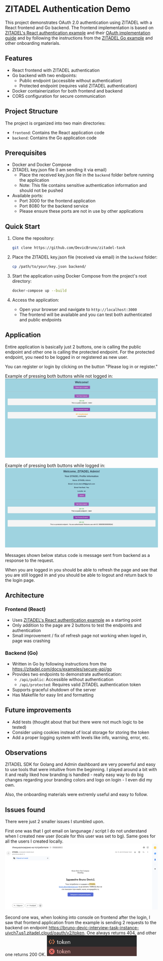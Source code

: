 # ZITADEL Authentication Demo

This project demonstrates OAuth 2.0 authentication using ZITADEL with a React frontend and Go backend. The frontend implementation is based on [ZITADEL's React authentication example](https://github.com/zitadel/react-user-authentication) and their [OAuth implementation guide](https://www.youtube.com/watch?v=5THbQljoPKg) and by following the instructions from the [ZITADEL Go example](https://zitadel.com/docs/examples/secure-api/go) and other onboarding materials.

## Features

- React frontend with ZITADEL authentication
- Go backend with two endpoints:
  - Public endpoint (accessible without authentication)
  - Protected endpoint (requires valid ZITADEL authentication)
- Docker containerization for both frontend and backend
- CORS configuration for secure communication

## Project Structure

The project is organized into two main directories:

- `frontend`: Contains the React application code
- `backend`: Contains the Go application code


## Prerequisites

- Docker and Docker Compose
- ZITADEL key.json file (I am sending it via email)
  - Place the received key.json file in the `backend` folder before running the application
  - Note: This file contains sensitive authentication information and should not be pushed
- Available ports:
  - Port 3000 for the frontend application
  - Port 8080 for the backend service
  - Please ensure these ports are not in use by other applications

## Quick Start

1. Clone the repository:
   ```bash
   git clone https://github.com/DevicBruno/zitadel-task
   ```

2. Place the ZITADEL key.json file (received via email) in the `backend` folder:
   ```bash
   cp /path/to/your/key.json backend/
   ```

3. Start the application using Docker Compose from the project's root directory:
   ```bash
   docker-compose up --build
   ```

4. Access the application:
   - Open your browser and navigate to `http://localhost:3000`
   - The frontend will be available and you can test both authenticated and public endpoints

## Application

Entire application is basically just 2 buttons, one is calling the public endpoint and other one is calling the protected endpoint. For the protected endpoint, you need to be logged in or registered as new user.

You can register or login by clicking on the button "Please log in or register."

Example of pressing both buttons while not logged in:
![Demo Screenshot](./docs/images/unauthorized-flow.png)

Example of pressing both buttons while logged in:
![Demo Screenshot](./docs/images/authorized-flow.png)

Messages shown below status code is message sent from backend as a response to the request.

When you are logged in you should be able to refresh the page and see that you are still logged in and you should be able to logout and return back to the login page.


## Architecture

### Frontend (React)
- Uses [ZITADEL's React authentication example](https://github.com/zitadel/react-user-authentication) as a starting point
- Only addition to the page are 2 buttons to test the endpoints and authentication
- Small improvement / fix of refresh page not working when loged in, page was crashing

### Backend (Go)
- Written in Go by following instructions from the https://zitadel.com/docs/examples/secure-api/go
- Provides two endpoints to demonstrate authentication:
  - `/api/public`: Accessible without authentication
  - `/api/protected`: Requires valid ZITADEL authentication token
- Supports graceful shutdown of the server
- Has Makefile for easy lint and formatting

## Future improvements

- Add tests (thought about that but there were not much logic to be tested)
- Consider using cookies instead of local storage for storing the token
- Add a proper logging system with levels like info, warning, error, etc.

## Observations

ZITADEL SDK for Golang and Admin dashboard are very powerful and easy to use tools that were intuitive from the beginning. I played around a bit with it and really liked how branding is handled - really easy way to do big changes regarding your branding colors and logo on login - I even did my own.

Also, the onboarding materials were extremly useful and easy to follow.


## Issues found

There were just 2 smaller issues I stumbled upon. 

First one was that I got email on langunage / script I do not understand when I created new user (locale for this user was set to bg). Same goes for all the users I created locally.
![Demo Screenshot](./docs/images/wrong-language-screenshot.png)


Second one was, when looking into console on frontend after the login, I saw that frontend application from the example is sending 2 requests to the backend on endpoint https://bruno-devic-interview-task-instance-ujvch7.us1.zitadel.cloud/oauth/v2/token. One always returns 404, and other one returns 200 OK.
![Demo Screenshot](./docs/images/two-token-requests.png)
